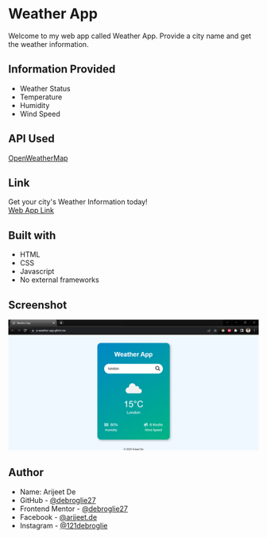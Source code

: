 # Weather App

Welcome to my web app called Weather App. Provide a city name and get the weather information.


## Information Provided

- Weather Status
- Temperature
- Humidity
- Wind Speed


## API Used

[OpenWeatherMap](https://openweathermap.org/api)

## Link

Get your city's Weather Information today!  
[Web App Link](https://arijeet-weather-app.glitch.me/)


## Built with

- HTML
- CSS
- Javascript
- No external frameworks

## Screenshot

<img src="./Webpage-Screenshot.png" alt="Webpage Screenshot" width="700">


## Author

- Name: Arijeet De
- GitHub - [@debroglie27](https://github.com/debroglie27)
- Frontend Mentor - [@debroglie27](https://www.frontendmentor.io/profile/debroglie27)
- Facebook - [@arijeet.de](https://www.facebook.com/arijeet.de)
- Instagram - [@121debroglie](https://www.instagram.com/121debroglie/)
